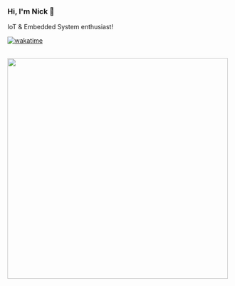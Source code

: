 ### Hi, I'm Nick 👋

IoT & Embedded System enthusiast!

[![wakatime](https://wakatime.com/badge/user/40985af1-0884-4fc7-9005-3076de2f6093.svg)](https://wakatime.com/@40985af1-0884-4fc7-9005-3076de2f6093)

<br />

<a href="https://wakatime.com/share/@nikAizuddin/cd8cd8ea-1b62-4b14-8230-b5fbab0434c3.svg">
  <img src="https://wakatime.com/share/@nikAizuddin/cd8cd8ea-1b62-4b14-8230-b5fbab0434c3.svg" width="495">
</a>

<!--
**nikAizuddin/nikAizuddin** is a ✨ _special_ ✨ repository because its `README.md` (this file) appears on your GitHub profile.

Here are some ideas to get you started:

- 🔭 I’m currently working on ...
- 🌱 I’m currently learning ...
- 👯 I’m looking to collaborate on ...
- 🤔 I’m looking for help with ...
- 💬 Ask me about ...
- 📫 How to reach me: ...
- 😄 Pronouns: ...
- ⚡ Fun fact: ...
-->
